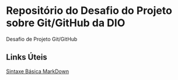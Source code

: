 # Repositório do Desafio do Projeto sobre Git/GitHub da DIO
Desafio de Projeto Git/GitHub 

## Links Úteis
[Sintaxe Básica MarkDown](https://www.markdownguide.org/basic-syntax/)
